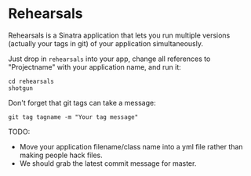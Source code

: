 Rehearsals
==========
Rehearsals is a Sinatra application that lets you run multiple versions (actually your tags in git) of your application simultaneously. 

Just drop in `rehearsals` into your app, change all references to "Projectname" with your application name, and run it:

    cd rehearsals
    shotgun


Don't forget that git tags can take a message:

    git tag tagname -m "Your tag message"
    
TODO:
  *  Move your application filename/class name into a yml file rather than making people hack files.
  *  We should grab the latest commit message for master.